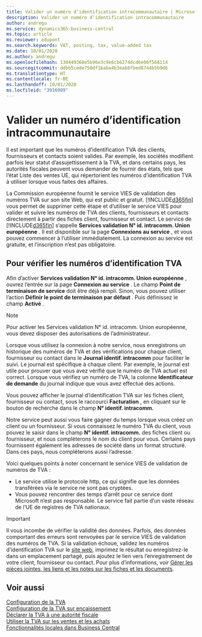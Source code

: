 ```yaml
---
title: Valider un numéro d’identification intracommunautaire | Microsoft Docs
description: Valider un numéro d’identification intracommunautaire
author: andregu
ms.service: dynamics365-business-central
ms.topic: article
ms.reviewer: edupont
ms.search.keywords: VAT, posting, tax, value-added tax
ms.date: 10/01/2020
ms.author: andregu
ms.openlocfilehash: 130449368e5b96e3c9e6cb6274dcd6e06f568114
ms.sourcegitcommit: ddbb5cede750df1baba4b3eab8fbed6744b5b9d6
ms.translationtype: HT
ms.contentlocale: fr-BE
ms.lasthandoff: 10/01/2020
ms.locfileid: "3916989"
---
```

# <a name="validate-a-vat-registration-number"></a>Valider un numéro d’identification intracommunautaire

Il est important que les numéros d’identification TVA des clients, fournisseurs et contacts soient valides. Par exemple, les sociétés modifient parfois leur statut d’assujettissement à la TVA, et dans certains pays, les autorités fiscales peuvent vous demander de fournir des états, tels que l’état Liste des ventes UE, qui répertorient les numéros d’identification TVA à utiliser lorsque vous faites des affaires.

La Commission européenne fournit le service VIES de validation des numéros TVA sur son site Web, qui est public et gratuit. [!INCLUDE[d365fin](includes/d365fin_md.md)] vous permet de supprimer cette étape et d’utiliser le service VIES pour valider et suivre les numéros de TVA des clients, fournisseurs et contacts directement à partir des fiches client, fournisseur et contact. Le service de [!INCLUDE[d365fin](includes/d365fin_md.md)] s’appelle **Services validation N° id. intracomm. Union européenne** . Il est disponible sur la page **Connexions au service** , et vous pouvez commencer à l’utiliser immédiatement. La connexion au service est gratuite, et l’inscription n’est pas obligatoire.

## <a name="to-verify-vat-registration-numbers"></a>Pour vérifier les numéros d’identification TVA

Afin d’activer **Services validation N° id. intracomm. Union européenne** , ouvrez l’entrée sur la page **Connexion au service** . Le champ **Point de terminaison de service** doit être déjà rempli. Sinon, vous pouvez utiliser l’action **Définir le point de terminaison par défaut** . Puis définissez le champ **Activé** .

> [!NOTE]
> Pour activer les Services validation N° id. intracomm. Union européenne, vous devez disposer des autorisations de l’administrateur.

Lorsque vous utilisez la connexion à notre service, nous enregistrons un historique des numéros de TVA et des vérifications pour chaque client, fournisseur ou contact dans le **Journal identif. intracomm** pour faciliter le suivi. Le journal est spécifique à chaque client. Par exemple, le journal est utile pour prouver que vous avez vérifié que le numéro de TVA actuel est correct. Lorsque vous vérifiez un numéro de TVA, la colonne **Identificateur de demande** du journal indique que vous avez effectué des actions.

Vous pouvez afficher le journal d’identification TVA sur les fiches client, fournisseur ou contact, sous le raccourci **Facturation** , en cliquant sur le bouton de recherche dans le champ **N° identif. intracomm.**  

Notre service peut aussi vous faire gagner du temps lorsque vous créez un client ou un fournisseur. Si vous connaissez le numéro TVA du client, vous pouvez le saisir dans le champ **N° identif. intracomm.** des fiches client ou fournisseur, et nous complèterons le nom du client pour vous. Certains pays fournissent également les adresses de société dans un format structuré. Dans ces pays, nous compléterons aussi l’adresse.  

Voici quelques points à noter concernant le service VIES de validation de numéros de TVA :

* Le service utilise le protocole http, ce qui signifie que les données transférées via le service ne sont pas cryptées.  
* Vous pouvez rencontrer des temps d’arrêt pour ce service dont Microsoft n’est pas responsable. Le service fait partie d’un vaste réseau de l’UE de registres de TVA nationaux.

> [!IMPORTANT]
> Il vous incombe de vérifier la validité des données. Parfois, des données comportant des erreurs sont renvoyées par le service VIES de validation des numéros de TVA. Si la validation échoue, validez les numéros d’identification TVA sur le [site web](https://ec.europa.eu/taxation_customs/vies/), imprimez le résultat ou enregistrez-le dans un emplacement partagé, puis ajoutez le lien vers l’enregistrement de votre client, fournisseur ou contact. Pour plus d’informations, voir [Gérer les pièces jointes, les liens et les notes sur les fiches et les documents](ui-how-add-link-to-record.md).

## <a name="see-also"></a>Voir aussi

[Configuration de la TVA](finance-setup-vat.md)  
[Configuration de la TVA sur encaissement](finance-setup-unrealized-vat.md)  
[Déclarer la TVA à une autorité fiscale](finance-how-report-vat.md)  
[Utiliser la TVA sur les ventes et les achats](finance-work-with-vat.md)  
[Fonctionnalités locales dans Business Central](about-localization.md)  
